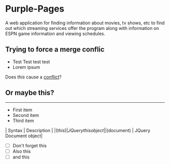 # Purple-Pages
A web application for finding information about movies, tv shows, etc to find out which streaming services offer the program along with information on ESPN game information and viewing schedules.


## Trying to force a merge conflic

* Test Test test test
* Lorem ipsum

Does _this_ cause a [conflict](http://www.google.com)?

## Or maybe this?

___

- First item
- Second item
- Third item
  
| Syntax | Description |
|$(this) | JQuery this object|
|$(document) | JQuery Document object|

-[ ] Don't forget this
-[ ] Also this
-[ ] and this
